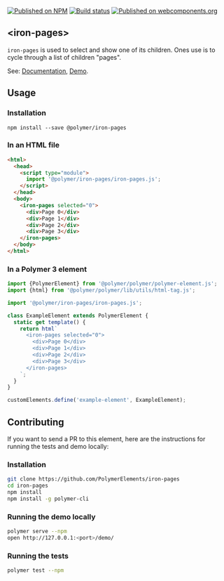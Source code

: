 [![Published on NPM](https://img.shields.io/npm/v/@polymer/iron-pages.svg)](https://www.npmjs.com/package/@polymer/iron-pages)
[![Build status](https://travis-ci.org/PolymerElements/iron-pages.svg?branch=master)](https://travis-ci.org/PolymerElements/iron-pages)
[![Published on webcomponents.org](https://img.shields.io/badge/webcomponents.org-published-blue.svg)](https://webcomponents.org/element/@polymer/iron-pages)

## &lt;iron-pages&gt;

`iron-pages` is used to select and show one of its children. Ones use is to cycle
through a list of children "pages".

See: [Documentation](https://www.webcomponents.org/element/@polymer/iron-pages),
  [Demo](https://www.webcomponents.org/element/@polymer/iron-pages/demo/demo/index.html).

## Usage

### Installation

```
npm install --save @polymer/iron-pages
```

### In an HTML file

```html
<html>
  <head>
    <script type="module">
      import '@polymer/iron-pages/iron-pages.js';
    </script>
  </head>
  <body>
    <iron-pages selected="0">
      <div>Page 0</div>
      <div>Page 1</div>
      <div>Page 2</div>
      <div>Page 3</div>
    </iron-pages>
  </body>
</html>
```

### In a Polymer 3 element

```js
import {PolymerElement} from '@polymer/polymer/polymer-element.js';
import {html} from '@polymer/polymer/lib/utils/html-tag.js';

import '@polymer/iron-pages/iron-pages.js';

class ExampleElement extends PolymerElement {
  static get template() {
    return html`
      <iron-pages selected="0">
        <div>Page 0</div>
        <div>Page 1</div>
        <div>Page 2</div>
        <div>Page 3</div>
      </iron-pages>
    `;
  }
}

customElements.define('example-element', ExampleElement);
```

## Contributing

If you want to send a PR to this element, here are the instructions for running
the tests and demo locally:

### Installation

```sh
git clone https://github.com/PolymerElements/iron-pages
cd iron-pages
npm install
npm install -g polymer-cli
```

### Running the demo locally

```sh
polymer serve --npm
open http://127.0.0.1:<port>/demo/
```

### Running the tests

```sh
polymer test --npm
```
